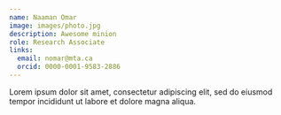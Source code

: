 ```yaml
---
name: Naaman Omar
image: images/photo.jpg
description: Awesome minion
role: Research Associate
links:
  email: nomar@mta.ca
  orcid: 0000-0001-9583-2886
---
```


Lorem ipsum dolor sit amet, consectetur adipiscing elit, sed do eiusmod tempor incididunt ut labore et dolore magna aliqua.
